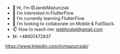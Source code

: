 - 👋 Hi, I’m @JarekMazurczak
- 👀 I’m interested in FlutterFlow
- 🌱 I’m currently learning FlutterFlow
- 💞️ I’m looking to collaborate on Mobile & FullStack.
- 📫 How to reach me: webhostel@gmail.com
- M: +48607472837

<!---
JarekMazurczak/JarekMazurczak is a ✨ special ✨ repository because its `README.md` (this file) appears on your GitHub profile.
You can click the Preview link to take a look at your changes.
--->
https://www.linkedin.com/in/mazurczak/
